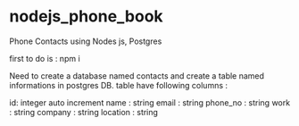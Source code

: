 # nodejs_phone_book
Phone Contacts using Nodes js, Postgres

first to do is : npm i 

Need to create a database named contacts and create a table named informations in postgres DB.
table have following columns : 

id: integer auto increment
name : string
email : string
phone_no : string
work : string
company : string
location : string